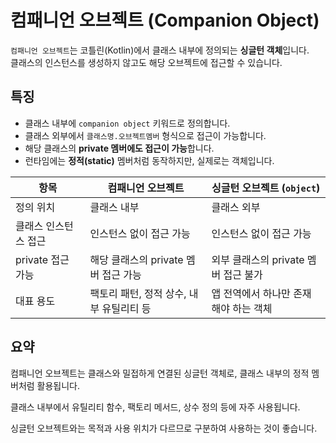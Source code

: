 # 컴패니언 오브젝트 (Companion Object)

`컴패니언 오브젝트`는 코틀린(Kotlin)에서 클래스 내부에 정의되는 **싱글턴 객체**입니다.  
클래스의 인스턴스를 생성하지 않고도 해당 오브젝트에 접근할 수 있습니다.


## 특징

- 클래스 내부에 `companion object` 키워드로 정의합니다.
- 클래스 외부에서 `클래스명.오브젝트멤버` 형식으로 접근이 가능합니다.
- 해당 클래스의 **private 멤버에도 접근이 가능**합니다.
- 런타임에는 **정적(static)** 멤버처럼 동작하지만, 실제로는 객체입니다.




| 항목            | 컴패니언 오브젝트                | 싱글턴 오브젝트 (`object`)      |
| ------------- | ------------------------ | ------------------------ |
| 정의 위치         | 클래스 내부                   | 클래스 외부                   |
| 클래스 인스턴스 접근   | 인스턴스 없이 접근 가능            | 인스턴스 없이 접근 가능            |
| private 접근 가능 | 해당 클래스의 private 멤버 접근 가능 | 외부 클래스의 private 멤버 접근 불가 |
| 대표 용도         | 팩토리 패턴, 정적 상수, 내부 유틸리티 등 | 앱 전역에서 하나만 존재해야 하는 객체    |



## 요약
컴패니언 오브젝트는 클래스와 밀접하게 연결된 싱글턴 객체로, 클래스 내부의 정적 멤버처럼 활용됩니다.

클래스 내부에서 유틸리티 함수, 팩토리 메서드, 상수 정의 등에 자주 사용됩니다.

싱글턴 오브젝트와는 목적과 사용 위치가 다르므로 구분하여 사용하는 것이 좋습니다.

